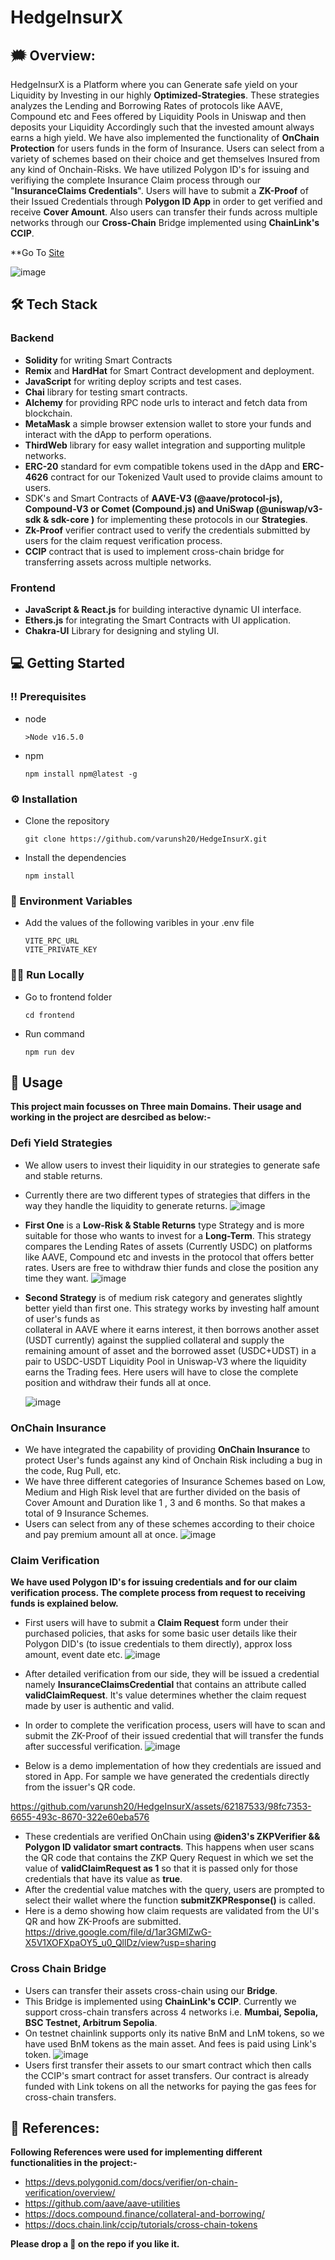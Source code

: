 # HedgeInsurX

## :right_anger_bubble: Overview:

HedgeInsurX is a Platform where you can Generate safe yield on your Liquidity by Investing in our highly **Optimized-Strategies**. These strategies analyzes the Lending and Borrowing Rates of protocols like AAVE, Compound etc and Fees offered by Liquidity Pools in Uniswap and then deposits your Liquidity Accordingly such that the invested amount always earns a high yield. We have also implemented the functionality of **OnChain Protection** for users funds in the form of Insurance. Users can select from a variety of schemes based on their choice and get themselves Insured from any kind of Onchain-Risks. We have utilized Polygon ID's for issuing and verifiying the complete Insurance Claim process through our "**InsuranceClaims Credentials**". Users will have to submit a **ZK-Proof** of their Issued Credentials through **Polygon ID App** in order to get verified and receive **Cover Amount**. Also users can transfer their funds across multiple networks through our **Cross-Chain** Bridge implemented using **ChainLink's CCIP**.

**Go To [Site](https://hedgeinsurx.netlify.app/)

![image](https://github.com/varunsh20/HedgeInsurX/assets/62187533/96fa2eda-48e8-4461-a6db-165d0edde4a4)

## :hammer_and_wrench: Tech Stack
### Backend
 - **Solidity** for writing Smart Contracts
 - **Remix** and **HardHat** for Smart Contract development and deployment.
 - **JavaScript** for writing deploy scripts and test cases. 
 - **Chai** library for testing smart contracts.
 - **Alchemy** for providing RPC node urls to interact and fetch data from blockchain.
 - **MetaMask** a simple browser extension wallet to store your funds and interact with the dApp to perform operations.
 - **ThirdWeb** library for easy wallet integration and supporting mulitple networks.
 - **ERC-20** standard for evm compatible tokens used in the dApp and **ERC-4626** contract for our Tokenized Vault used to provide claims amount to users.
 - SDK's and Smart Contracts of **AAVE-V3 (@aave/protocol-js), Compound-V3 or Comet (Compound.js) and UniSwap (@uniswap/v3-sdk & sdk-core )** for implementing these protocols in our **Strategies**.
 - **Zk-Proof** verifier contract used to verify the credentials submitted by users for the claim request verification process.
 - **CCIP** contract that is used to implement cross-chain bridge for transferring assets across multiple networks.

### Frontend
 - **JavaScript & React.js** for building interactive dynamic UI interface.
 - **Ethers.js** for integrating the Smart Contracts with UI application.
 - **Chakra-UI** Library for designing and styling UI.
   
## :computer: Getting Started
### :bangbang: Prerequisites
 - node
     ```
     >Node v16.5.0 
     ```
  - npm
    ```
    npm install npm@latest -g
    ```
### :gear: Installation
- Clone the repository
     ```
     git clone https://github.com/varunsh20/HedgeInsurX.git
     ```
- Install the dependencies
  ```
  npm install
  ```
### :key: Environment Variables
 - Add the values of the following varibles in your .env file
    ```
    VITE_RPC_URL
    VITE_PRIVATE_KEY
    ```
### :running_man: Run Locally
  - Go to frontend folder 
    ```
    cd frontend
    ```
  -  Run command
     ```
     npm run dev
     ```
## :eyes: Usage

**This project main focusses on Three main Domains. Their usage and working in the project are desrcibed as below:-**

### Defi Yield Strategies
  - We allow users to invest their liquidity in our strategies to generate safe and stable returns.
  - Currently there are two different types of strategies that differs in the way they handle the liquidity to generate returns.
     ![image](https://github.com/varunsh20/HedgeInsurX/assets/62187533/fb9c58f3-80a9-4686-a60f-5310ac494a33)

 - **First One** is a **Low-Risk & Stable Returns** type Strategy and is more suitable for those who wants to invest for a **Long-Term**. This strategy compares the Lending
   Rates of assets (Currently USDC) on platforms like AAVE, Compound etc and invests in the protocol that offers better rates. Users are free to withdraw thier funds           and close the position any time they want.
    ![image](https://github.com/varunsh20/HedgeInsurX/assets/62187533/03c840c2-c0e0-4190-ad3a-222fccd7b8e7)

- **Second Strategy** is of medium risk category and generates slightly better yield than first one. This strategy works by investing half amount of user's funds as  
  collateral in AAVE where it earns interest, it then borrows another asset (USDT currently) against the supplied collateral and supply the remaining amount of asset and the 
  borrowed asset (USDC+UDST) in a pair to USDC-USDT Liquidity Pool in Uniswap-V3 where the liquidity earns the Trading fees. Here users will have to close the complete  
 position and withdraw their funds all at once.

  ![image](https://github.com/varunsh20/HedgeInsurX/assets/62187533/ecdc4884-1722-4704-88b1-68c4b2627574)

### OnChain Insurance
 - We have integrated the capability of providing **OnChain Insurance** to protect User's funds against any kind of Onchain Risk including a bug in the code, Rug Pull, etc.
 - We have three different categories of Insurance Schemes based on Low, Medium and High Risk level that are further divided on the basis of Cover Amount and Duration like 1 , 3 and 6 months. So that makes a total of 9 Insurance Schemes.
 - Users can select from any of these schemes according to their choice and pay premium amount all at once.
   ![image](https://github.com/varunsh20/HedgeInsurX/assets/62187533/4e55de23-ded4-4e83-b60b-b11aa05f403f)

 ### Claim Verification
  **We have used Polygon ID's for issuing credentials and for our claim verification process. The complete process from request to receiving funds is explained below.**
   - First users will have to submit a **Claim Request** form under their purchased policies, that asks for some basic user details like their Polygon DID's (to issue credentials to them directly), approx loss amount, event date etc.
      ![image](https://github.com/varunsh20/HedgeInsurX/assets/62187533/8193512d-36a7-4647-91ef-0b72a56b08da)

   - After detailed verification from our side, they will be issued a credential namely **InsuranceClaimsCredential** that contains an attribute called **validClaimRequest**. It's value determines whether the claim request made by user is authentic and valid.

 - In order to complete the verification process, users will have to scan and submit the ZK-Proof of their issued credential that will transfer the funds after successful 
   verification.
   ![image](https://github.com/varunsh20/HedgeInsurX/assets/62187533/baa27c40-8f93-4182-8ed7-7830c65b5098)  

- Below is a demo implementation of how they credentials are issued and stored in App. For sample we have generated the credentials directly from the issuer's QR code.
  

https://github.com/varunsh20/HedgeInsurX/assets/62187533/98fc7353-6655-493c-8670-322e60eba576



 - These credentials are verified OnChain using **@iden3's ZKPVerifier && Polygon ID validator smart contracts**. This happens when user scans the QR code that contains the ZKP Query Request in which we set the value of **validClaimRequest as 1** so that it is passed only for those credentials that have its value as **true**.
 -  After the credential value matches with the query, users are prompted to select their wallet where the function **submitZKPResponse()** is called.
- Here is a demo showing how claim requests are validated from the UI's QR and how ZK-Proofs are submitted.
https://drive.google.com/file/d/1ar3GMlZwG-X5V1XOFXpaOY5_u0_QllDz/view?usp=sharing

### Cross Chain Bridge
 - Users can transfer their assets cross-chain using our **Bridge**.
 - This Bridge is implemented using **ChainLink's CCIP**. Currently we support cross-chain transfers across 4 networks i.e. **Mumbai, Sepolia, BSC Testnet, Arbitrum Sepolia**.
 - On testnet chainlink supports only its native BnM and LnM tokens, so we have used BnM tokens as the main asset. And fees is paid using Link's token.
    ![image](https://github.com/varunsh20/HedgeInsurX/assets/62187533/7c83f383-069b-48f5-8435-8fa99a4ff6bc)
- Users first transfer their assets to our smart contract which then calls the CCIP's smart contract for asset transfers. Our contract is already funded with Link tokens on all the networks for paying the gas fees for cross-chain transfers.

## :ledger: References:
**Following References were used for implementing different functionalities in the project:-**
 - https://devs.polygonid.com/docs/verifier/on-chain-verification/overview/
 - https://github.com/aave/aave-utilities
 - https://docs.compound.finance/collateral-and-borrowing/
 - https://docs.chain.link/ccip/tutorials/cross-chain-tokens

**Please drop a :star2: on the repo if you like it.**
